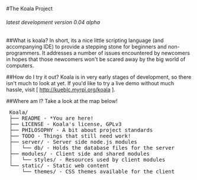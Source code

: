 #The Koala Project
###### latest development version 0.04 alpha

##What is koala?
  In short, its a nice little scripting language (and accompanying IDE) to
provide a stepping stone for beginners and non-programmers. It addresses a
number of issues encountered by newcomers in hopes that those newcomers won't
be scared away by the big world of computers.

##How do I try it out?
  Koala is in very early stages of development, so there isn't much to look at
yet. If you'd like to try a live demo without much hassle, visit
[ http://kueblc.myrpi.org/koala ].

##Where am I?
  Take a look at the map below!

<pre>
 Koala/
 ├── README - *You are here!
 ├── LICENSE - Koala's license, GPLv3
 ├── PHILOSOPHY - A bit about project standards
 ├── TODO - Things that still need work!
 ├── server/ - Server side node.js modules
 │   └── db/ - Holds the database files for the server
 ├── modules/ - Client side and shared modules
 │   └── styles/ - Resources used by client modules
 └── static/ - Static web content
     └── themes/ - CSS themes available for the client
</pre>
